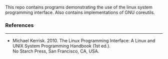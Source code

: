 This repo contains programs demonstrating the use of the linux system
programming interface. Also contains implementations of GNU coreutils.

### References
----
* Michael Kerrisk. 2010. The Linux Programming Interface: A Linux and UNIX System Programming Handbook (1st ed.).  
 No Starch Press, San Francisco, CA, USA.

